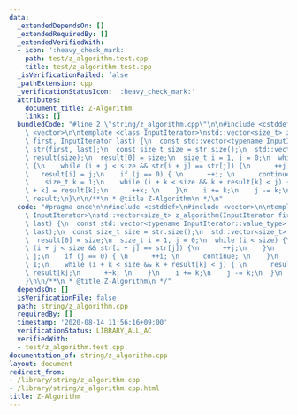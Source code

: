 ```yaml
---
data:
  _extendedDependsOn: []
  _extendedRequiredBy: []
  _extendedVerifiedWith:
  - icon: ':heavy_check_mark:'
    path: test/z_algorithm.test.cpp
    title: test/z_algorithm.test.cpp
  _isVerificationFailed: false
  _pathExtension: cpp
  _verificationStatusIcon: ':heavy_check_mark:'
  attributes:
    document_title: Z-Algorithm
    links: []
  bundledCode: "#line 2 \"string/z_algorithm.cpp\"\n\n#include <cstddef>\n#include\
    \ <vector>\n\ntemplate <class InputIterator>\nstd::vector<size_t> z_algorithm(InputIterator\
    \ first, InputIterator last) {\n  const std::vector<typename InputIterator::value_type>\
    \ str(first, last);\n  const size_t size = str.size();\n  std::vector<size_t>\
    \ result(size);\n  result[0] = size;\n  size_t i = 1, j = 0;\n  while (i < size)\
    \ {\n    while (i + j < size && str[i + j] == str[j]) {\n      ++j;\n    }\n \
    \   result[i] = j;\n    if (j == 0) { \n      ++i; \n      continue; \n    }\n\
    \    size_t k = 1;\n    while (i + k < size && k + result[k] < j) { \n      result[i\
    \ + k] = result[k];\n      ++k; \n    }\n    i += k;\n    j -= k;\n  }\n  return\
    \ result;\n}\n\n/**\n * @title Z-Algorithm\n */\n"
  code: "#pragma once\n\n#include <cstddef>\n#include <vector>\n\ntemplate <class\
    \ InputIterator>\nstd::vector<size_t> z_algorithm(InputIterator first, InputIterator\
    \ last) {\n  const std::vector<typename InputIterator::value_type> str(first,\
    \ last);\n  const size_t size = str.size();\n  std::vector<size_t> result(size);\n\
    \  result[0] = size;\n  size_t i = 1, j = 0;\n  while (i < size) {\n    while\
    \ (i + j < size && str[i + j] == str[j]) {\n      ++j;\n    }\n    result[i] =\
    \ j;\n    if (j == 0) { \n      ++i; \n      continue; \n    }\n    size_t k =\
    \ 1;\n    while (i + k < size && k + result[k] < j) { \n      result[i + k] =\
    \ result[k];\n      ++k; \n    }\n    i += k;\n    j -= k;\n  }\n  return result;\n\
    }\n\n/**\n * @title Z-Algorithm\n */"
  dependsOn: []
  isVerificationFile: false
  path: string/z_algorithm.cpp
  requiredBy: []
  timestamp: '2020-08-14 11:56:16+09:00'
  verificationStatus: LIBRARY_ALL_AC
  verifiedWith:
  - test/z_algorithm.test.cpp
documentation_of: string/z_algorithm.cpp
layout: document
redirect_from:
- /library/string/z_algorithm.cpp
- /library/string/z_algorithm.cpp.html
title: Z-Algorithm
---
```

